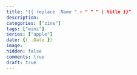 ```yaml
---
title: "{{ replace .Name " - " " " | title }}"
description: 
categories: ["zine"]
tags: ["mini"]
series: ["apple"]
date: {{ .Date }}
image: 
hidden: false
comments: true
draft: true
---
```

